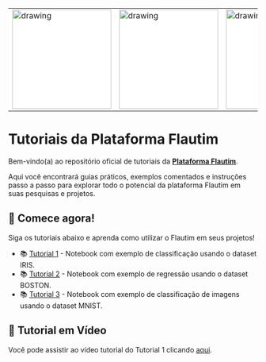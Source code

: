 <table style="margin: auto; background-color: white;">
    <tr>
      <td style="background-color: white;">
        <img src='https://drive.google.com/uc?export=view&id=1lgflViz1uefcvVW1iI57haB4M1bKsZtp' alt="drawing" width="200" />
      </td>
      <td style="background-color: white;">
        <img src='https://drive.google.com/uc?export=view&id=1R6PphT9jmd2vikODFPf6cW54QtZ29o2a' alt="drawing" width="200" />
      </td>
      <td style="background-color: white;">
        <img src='https://drive.google.com/uc?export=view&id=1lgflViz1uefcvVW1iI57haB4M1bKsZtp' alt="drawing" width="200" />
      </td>
      <td style="background-color: white;">
        <img src='https://drive.google.com/uc?export=view&id=1R6PphT9jmd2vikODFPf6cW54QtZ29o2a' alt="drawing" width="200" />
      </td>
      <td style="background-color: white;">
        <img src='https://drive.google.com/uc?export=view&id=1lgflViz1uefcvVW1iI57haB4M1bKsZtp' alt="drawing" width="200" />
      </td>
      <td style="background-color: white;">
        <img src='https://drive.google.com/uc?export=view&id=1R6PphT9jmd2vikODFPf6cW54QtZ29o2a' alt="drawing" width="200" />
      </td>
      <td style="background-color: white;">
        <img src='https://drive.google.com/uc?export=view&id=1lgflViz1uefcvVW1iI57haB4M1bKsZtp' alt="drawing" width="200" />
      </td>
    </tr>
</table>

# Tutoriais da Plataforma Flautim

Bem-vindo(a) ao repositório oficial de tutoriais da **[Plataforma Flautim](http://flautim.futurelab.dcc.ufmg.br/)**.

Aqui você encontrará guias práticos, exemplos comentados e instruções passo a passo para explorar todo o potencial da plataforma Flautim em suas pesquisas e projetos.

## 🚀 Comece agora!

Siga os tutoriais abaixo e aprenda como utilizar o Flautim em seus projetos!

- 📚 [Tutorial 1](https://github.com/FutureLab-DCC/flautim_tutoriais/blob/main/TUTORIAL_1.ipynb) - Notebook com exemplo de classificação usando o dataset IRIS.
- 📚 [Tutorial 2]() - Notebook com exemplo de regressão usando o dataset BOSTON.
- 📚 [Tutorial 3](https://github.com/FutureLab-DCC/flautim_tutoriais/blob/main/TUTORIAL_3.ipynb) - Notebook com exemplo de classificação de imagens usando o dataset MNIST.

## 🎥 Tutorial em Vídeo

Você pode assistir ao vídeo tutorial do Tutorial 1 clicando [aqui]().

